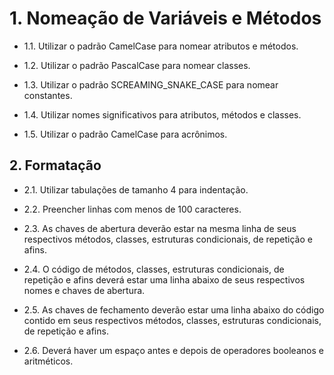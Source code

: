 # 1. Nomeação de Variáveis e Métodos

* 1.1. Utilizar o padrão CamelCase para nomear atributos e métodos.

* 1.2. Utilizar o padrão PascalCase para nomear classes.

* 1.3. Utilizar o padrão SCREAMING_SNAKE_CASE para nomear constantes.

* 1.4. Utilizar nomes significativos para atributos, métodos e classes.

* 1.5. Utilizar o padrão CamelCase para acrônimos.


## 2. Formatação

* 2.1. Utilizar tabulações de tamanho 4 para indentação.

* 2.2. Preencher linhas com menos de 100 caracteres.

* 2.3. As chaves de abertura deverão estar na mesma linha de seus respectivos métodos, classes, estruturas condicionais, de repetição e afins.

* 2.4. O código de métodos, classes, estruturas condicionais, de repetição e afins deverá estar uma linha abaixo de seus respectivos nomes e chaves de abertura.

* 2.5. As chaves de fechamento deverão estar uma linha abaixo do código contido em seus respectivos métodos, classes, estruturas condicionais, de repetição e afins.

* 2.6. Deverá haver um espaço antes e depois de operadores booleanos e aritméticos.